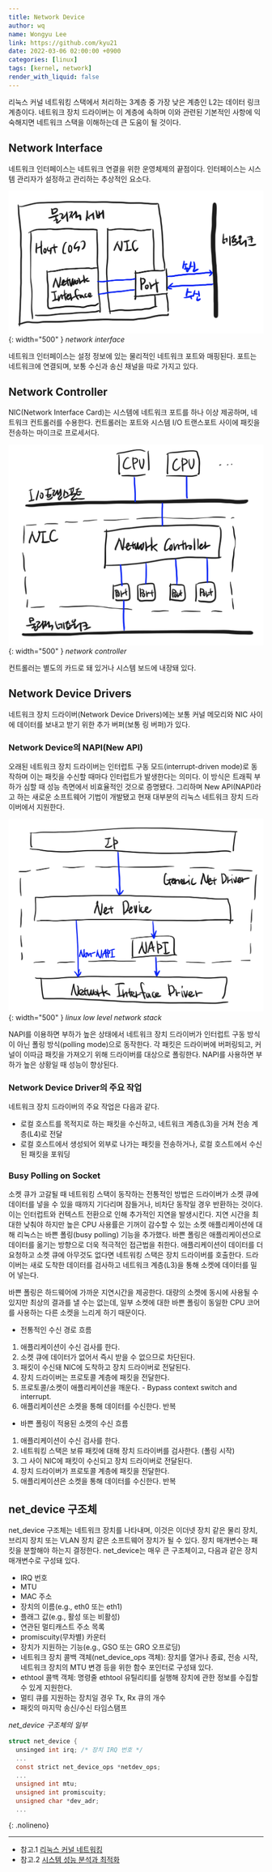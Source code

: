```yaml
---
title: Network Device
author: wq
name: Wongyu Lee
link: https://github.com/kyu21
date: 2022-03-06 02:00:00 +0900
categories: [linux]
tags: [kernel, network]
render_with_liquid: false
---
```


리눅스 커널 네트워킹 스택에서 처리하는 3계층 중 가장 낮은 계층인 L2는 데이터 링크 계층이다.
네트워크 장치 드라이버는 이 계층에 속하며 이와 관련된 기본적인 사항에 익숙해지면 네트워크 스택을 이해하는데 큰 도움이 될 것이다.

## Network Interface

네트워크 인터페이스는 네트워크 연결을 위한 운영체제의 끝점이다.
인터페이스는 시스템 관리자가 설정하고 관리하는 추상적인 요소다.

![network interface](/images/network-interface.png){: width="500" }
_network interface_

네트워크 인터페이스는 설정 정보에 있는 물리적인 네트워크 포트와 매핑된다.
포트는 네트워크에 연결되며, 보통 수신과 송신 채널을 따로 가지고 있다.

## Network Controller

NIC(Network Interface Card)는 시스템에 네트워크 포트를 하나 이상 제공하며, 네트워크 컨트롤러를 수용한다.
컨트롤러는 포트와 시스템 I/O 트랜스포트 사이에 패킷을 전송하는 마이크로 프로세서다.

![network controller](/images/network-controller.png){: width="500" }
_network controller_

컨트롤러는 별도의 카드로 돼 있거나 시스템 보드에 내장돼 있다.

## Network Device Drivers

네트워크 장치 드라이버(Network Device Drivers)에는 보통 커널 메모리와 NIC 사이에 데이터를 보내고 받기 위한 추가 버퍼(보통 링 버퍼)가 있다.

### Network Device의 NAPI(New API)

오래된 네트워크 장치 드라이버는 인터럽트 구동 모드(interrupt-driven mode)로 동작하며 이는 패킷을 수신할 때마다 인터럽트가 발생한다는 의미다.
이 방식은 트래픽 부하가 심할 때 성능 측면에서 비효율적인 것으로 증명됐다.
그리하며 New API(NAPI)라고 하는 새로운 소프트웨어 기법이 개발됐고 현재 대부분의 리눅스 네트워크 장치 드라이버에서 지원한다.

![linux low level network stack](/images/linux-low-level-network-stack.png){: width="500" }
_linux low level network stack_

NAPI를 이용하면 부하가 높은 상태에서 네트워크 장치 드라이버가 인터럽트 구동 방식이 아닌 폴링 방식(polling mode)으로 동작한다.
각 패킷은 드라이버에 버퍼링되고, 커널이 이따금 패킷을 가져오기 위해 드라이버를 대상으로 폴링한다.
NAPI를 사용하면 부하가 높은 상황일 때 성능이 향상된다.

### Network Device Driver의 주요 작업

네트워크 장치 드라이버의 주요 작업은 다음과 같다.

* 로컬 호스트를 목적지로 하는 패킷을 수신하고, 네트워크 계층(L3)을 거쳐 전송 계층(L4)로 전달
* 로컬 호스트에서 생성되어 외부로 나가는 패킷을 전송하거나, 로컬 호스트에서 수신된 패킷을 포워딩

### Busy Polling on Socket

소켓 큐가 고갈될 때 네트워킹 스택이 동작하는 전통적인 방법은 드라이버가 소켓 큐에 데이터를 넣을 수 있을 때까지 기다리며 잠들거나, 비차단 동작일 경우 반환하는 것이다.
이는 인터럽트와 컨텍스트 전환으로 인해 추가적인 지연을 발생시킨다.
지연 시간을 최대한 낮춰야 하지만 높은 CPU 사용률은 기꺼이 감수할 수 있는 소켓 애플리케이션에 대해 리눅스는 바쁜 폴링(busy polling) 기능을 추가했다.
바쁜 폴링은 애플리케이션으로 데이터를 옮기는 방향으로 더욱 적극적인 접근법을 취한다.
애플리케이션이 데이터를 더 요청하고 소켓 큐에 아무것도 없다면 네트워킹 스택은 장치 드라이버를 호출한다.
드라이버는 새로 도착한 데이터를 검사하고 네트워크 계층(L3)을 통해 소켓에 데이터를 밀어 넣는다.

바쁜 폴링은 하드웨어에 가까운 지연시간을 제공한다.
대량의 소켓에 동시에 사용될 수 있지만 최상의 결과를 낼 수는 없는데, 일부 소켓에 대한 바쁜 폴링이 동일한 CPU 코어를 사용하는 다른 소켓을 느리게 하기 때문이다.

* 전통적인 수신 경로 흐름

1. 애플리케이션이 수신 검사를 한다.
2. 소켓 큐에 데이터가 없어서 즉시 받을 수 없으므로 차단된다.
3. 패킷이 수신돼 NIC에 도착하고 장치 드라이버로 전달된다.
4. 장치 드라이버는 프로토콜 계층에 패킷을 전달한다.
5. 프로토콜/소켓이 애플리케이션을 깨운다. - Bypass context switch and interrupt.
6. 애플리케이션은 소켓을 통해 데이터를 수신한다. 반복

* 바쁜 폴링이 적용된 소켓의 수신 흐름

1. 애플리케이션이 수신 검사를 한다.
2. 네트워킹 스택은 보류 패킷에 대해 장치 드라이버를 검사한다. (폴링 시작)
3. 그 사이 NIC에 패킷이 수신되고 장치 드라이버로 전달된다.
4. 장치 드라이버가 프로토콜 계층에 패킷을 전달한다.
5. 애플리케이션은 소켓을 통해 데이터를 수신한다. 반복

## net_device 구조체

net_device 구조체는 네트워크 장치를 나타내며, 이것은 이더넷 장치 같은 물리 장치, 브리지 장치 또는 VLAN 장치 같은 소프트웨어 장치가 될 수 있다.
장치 매개변수는 패킷을 분할해야 하는지 결정한다. net_device는 매우 큰 구조체이고, 다음과 같은 장치 매개변수로 구성돼 있다.

* IRQ 번호
* MTU
* MAC 주소
* 장치의 이름(e.g., eth0 또는 eth1)
* 플래그 값(e.g., 활성 또는 비활성)
* 연관된 멀티캐스트 주소 목록
* promiscuity(무차별) 카운터
* 장치가 지원하는 기능(e.g., GSO 또는 GRO 오프로딩)
* 네트워크 장치 콜백 객체(net_device_ops 객체): 장치를 열거나 종료, 전송 시작, 네트워크 장치의 MTU 변경 등을 위한 함수 포인터로 구성돼 있다.
* ethtool 콜백 객체: 명령줄 ethtool 유틸리티를 실행해 장치에 관한 정보를 수집할 수 있게 지원한다.
* 멀티 큐를 지원하는 장치일 경우 Tx, Rx 큐의 개수
* 패킷의 마지막 송신/수신 타임스탬프

*net_device 구조체의 일부*

```c
struct net_device {
  unsinged int irq; /* 장치 IRQ 번호 */
  ...
  const strict net_device_ops *netdev_ops;
  ...
  unsigned int mtu;
  unsigned int promiscuity;
  unsigned char *dev_adr;
  ...
```
{: .nolineno}

---
* 참고.1 [리눅스 커널 네트워킹](http://www.kyobobook.co.kr/product/detailViewKor.laf?ejkGb=KOR&mallGb=KOR&barcode=9791158390471)
* 참고.2 [시스템 성능 분석과 최적화](http://www.kyobobook.co.kr/product/detailViewKor.laf?mallGb=KOR&ejkGb=KOR&barcode=9791158390181)
